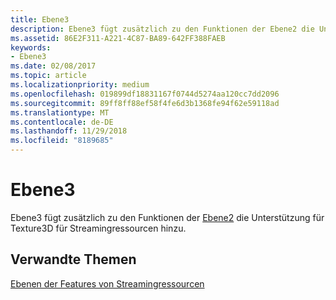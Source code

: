 ```yaml
---
title: Ebene3
description: Ebene3 fügt zusätzlich zu den Funktionen der Ebene2 die Unterstützung für Texture3D für Streamingressourcen hinzu.
ms.assetid: 86E2F311-A221-4C87-BA89-642FF388FAEB
keywords:
- Ebene3
ms.date: 02/08/2017
ms.topic: article
ms.localizationpriority: medium
ms.openlocfilehash: 019899df18831167f0744d5274aa120cc7dd2096
ms.sourcegitcommit: 89ff8ff88ef58f4fe6d3b1368fe94f62e59118ad
ms.translationtype: MT
ms.contentlocale: de-DE
ms.lasthandoff: 11/29/2018
ms.locfileid: "8189685"
---
```

# <a name="tier-3"></a>Ebene3


Ebene3 fügt zusätzlich zu den Funktionen der [Ebene2](tier-2.md) die Unterstützung für Texture3D für Streamingressourcen hinzu.

## <a name="span-idrelated-topicsspanrelated-topics"></a><span id="related-topics"></span>Verwandte Themen


[Ebenen der Features von Streamingressourcen](streaming-resources-features-tiers.md)

 

 




